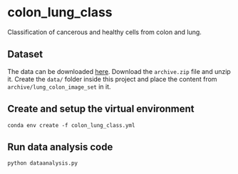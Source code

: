 # colon_lung_class
Classification of cancerous and healthy cells from colon and lung.

## Dataset

The data can be downloaded [here](https://www.kaggle.com/datasets/andrewmvd/lung-and-colon-cancer-histopathological-images?resource=download). Download the `archive.zip`
file and unzip it. Create the `data/` folder inside this project and place the content from `archive/lung_colon_image_set` in it.

## Create and setup the virtual environment

```shell
conda env create -f colon_lung_class.yml
```

## Run data analysis code

```shell
python dataanalysis.py
```

